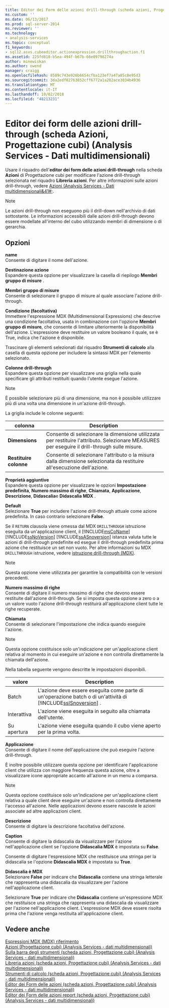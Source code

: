 ```yaml
---
title: Editor dei Form delle azioni drill-through (scheda azioni, Progettazione cubi) (Analysis Services - dati multidimensionali) | Microsoft Docs
ms.custom: ''
ms.date: 06/13/2017
ms.prod: sql-server-2014
ms.reviewer: ''
ms.technology:
- analysis-services
ms.topic: conceptual
f1_keywords:
- sql12.asvs.cubeeditor.actionexpression.drillthroughaction.f1
ms.assetid: 225fd818-b5ea-494f-b67b-66e09798274a
author: minewiskan
ms.author: owend
manager: craigg
ms.openlocfilehash: 8589c743e926b6654cfba123ef7a47a85c0e95d3
ms.sourcegitcommit: 3da2edf82763852cff6772a1a282ace3034b4936
ms.translationtype: MT
ms.contentlocale: it-IT
ms.lasthandoff: 10/02/2018
ms.locfileid: "48213231"
---
```

# <a name="drillthrough-action-form-editor-actions-tab-cube-designer-analysis-services---multidimensional-data"></a>Editor dei form delle azioni drill-through (scheda Azioni, Progettazione cubi) (Analysis Services - Dati multidimensionali)
  Usare il riquadro dell'**editor dei form delle azioni drill-through** nella scheda **Azioni** di Progettazione cubi per modificare l'azione drill-through selezionata nel riquadro **Libreria azioni**. Per altre informazioni sulle azioni drill-through, vedere [Azioni &#40;Analysis Services - Dati multidimensionali&41#;](multidimensional-models/actions-analysis-services-multidimensional-data.md).  
  
> [!NOTE]  
>  Le azioni drill-through non eseguono più il drill-down nell'archivio di dati sottostante. Le informazioni accessibili dalle azioni drill-through devono essere modellate all'interno del cubo utilizzando membri di dimensione o di gerarchia.  
  
## <a name="options"></a>Opzioni  
 **name**  
 Consente di digitare il nome dell'azione.  
  
 **Destinazione azione**  
 Espandere questa opzione per visualizzare la casella di riepilogo **Membri gruppo di misure** .  
  
 **Membri gruppo di misure**  
 Consente di selezionare il gruppo di misure al quale associare l'azione drill-through.  
  
 **Condizione (facoltativa)**  
 Immettere l'espressione MDX (Multidimensional Expressions) che descrive una condizione facoltativa, usata in combinazione con l'opzione **Membri gruppo di misure**, che consente di limitare ulteriormente la disponibilità dell'azione. L'espressione deve restituire un valore booleano il quale, se è True, indica che l'azione è disponibile.  
  
 Trascinare gli elementi selezionati dal riquadro **Strumenti di calcolo** alla casella di questa opzione per includere la sintassi MDX per l'elemento selezionato.  
  
 **Colonne drill-through**  
 Espandere questa opzione per visualizzare una griglia nella quale specificare gli attributi restituiti quando l'utente esegue l'azione.  
  
> [!NOTE]  
>  È possibile selezionare più di una dimensione, ma non è possibile utilizzare più di una volta una dimensione in un'azione drill-through.  
  
 La griglia include le colonne seguenti:  
  
|colonna|Description|  
|------------|-----------------|  
|**Dimensions**|Consente di selezionare la dimensione utilizzata per restituire l'attributo. Selezionare MEASURES per eseguire il drill-through sulle misure.|  
|**Restituire colonne**|Consente di selezionare l'attributo o la misura dalla dimensione selezionata da restituire all'esecuzione dell'azione.|  
  
 **Proprietà aggiuntive**  
 Espandere questa opzione per visualizzare le opzioni **Impostazione predefinita**, **Numero massimo di righe**, **Chiamata**, **Applicazione**, **Descrizione**, **Didascalia**e **Didascalia MDX** .  
  
 **Default**  
 Selezionare **True** per includere l'azione drill-through attuale come azione predefinita. In caso contrario selezionare **False**.  
  
 Se il `RETURN` clausola viene omessa dal MDX `DRILLTHROUGH` istruzione eseguita da un'applicazione client, il [!INCLUDE[msCoName](../includes/msconame-md.md)] [!INCLUDE[ssNoVersion](../includes/ssnoversion-md.md)] [!INCLUDE[ssASnoversion](../includes/ssasnoversion-md.md)] istanza valuta tutte le azioni di drill-through predefinite ed esegue il drill-through predefinita prima azione che restituisce un set non vuoto. Per altre informazioni su MDX `DRILLTHROUGH` istruzione, vedere [istruzione drill-through &#40;MDX&#41;](/sql/mdx/mdx-data-manipulation-drillthrough).  
  
> [!NOTE]  
>  Questa opzione viene utilizzata per garantire la compatibilità con le versioni precedenti.  
  
 **Numero massimo di righe**  
 Consente di digitare il numero massimo di righe che devono essere restituite dall'azione drill-through. Se si imposta questa opzione a zero o a un valore vuoto l'azione drill-through restituirà all'applicazione client tutte le righe recuperate.  
  
 **Chiamata**  
 Consente di selezionare l'impostazione che indica quando eseguire l'azione.  
  
> [!NOTE]  
>  Questa opzione costituisce solo un'indicazione per un'applicazione client relativa al momento in cui eseguire un'azione e non controlla direttamente la chiamata dell'azione.  
  
 Nella tabella seguente vengono descritte le impostazioni disponibili.  
  
|valore|Description|  
|-----------|-----------------|  
|Batch|L'azione deve essere eseguita come parte di un'operazione batch o di un'attività di [!INCLUDE[ssISnoversion](../includes/ssisnoversion-md.md)] .|  
|Interattiva|L'azione viene eseguita in seguito alla chiamata dell'utente.|  
|Su apertura|L'azione viene eseguita quando il cubo viene aperto per la prima volta.|  
  
 **Applicazione**  
 Consente di digitare il nome dell'applicazione che può eseguire l'azione drill-through.  
  
 È inoltre possibile utilizzare questa opzione per identificare l'applicazione client che utilizza con maggiore frequenza questa azione, oltre a visualizzare icone appropriate accanto all'azione in un menu a comparsa.  
  
> [!NOTE]  
>  Questa opzione costituisce solo un'indicazione per un'applicazione client relativa a quale client deve eseguire un'azione e non controlla direttamente l'accesso all'azione. Nelle applicazioni devono essere nascoste le azioni associate ad altre applicazioni client.  
  
 **Descrizione**  
 Consente di digitare la descrizione facoltativa dell'azione.  
  
 **Caption**  
 Consente di digitare la didascalia da visualizzare per l'azione nell'applicazione client se l'opzione **Didascalia MDX** è impostata su **False**.  
  
 Consente di digitare l'espressione MDX che restituisce una stringa per la didascalia se l'opzione **Didascalia MDX** è impostata su **True**.  
  
 **Didascalia è MDX**  
 Selezionare **False** per indicare che **Didascalia** contiene una stringa letterale che rappresenta una didascalia da visualizzare per l'azione nell'applicazione client.  
  
 Selezionare **True** per indicare che **Didascalia** contiene un'espressione MDX che restituisce una stringa che rappresenta una didascalia da visualizzare per l'azione nell'applicazione client. L'espressione MDX deve essere risolta prima che l'azione venga restituita all'applicazione client.  
  
## <a name="see-also"></a>Vedere anche  
 [Espressioni MDX &#40;MDX&#41; riferimento](/sql/mdx/multidimensional-expressions-mdx-reference)   
 [Azioni &#40;Progettazione cubi&#41; &#40;Analysis Services - dati multidimensionali&#41;](actions-cube-designer-analysis-services-multidimensional-data.md)   
 [Sulla barra degli strumenti &#40;scheda azioni, Progettazione cubi&#41; &#40;Analysis Services - dati multidimensionali&#41;](toolbar-actions-tab-cube-designer-analysis-services-multidimensional-data.md)   
 [Libreria azioni &#40;scheda azioni, Progettazione cubi&#41; &#40;Analysis Services - dati multidimensionali&#41;](action-organizer-cube-designer-analysis-services-multidimensional-data.md)   
 [Strumenti di calcolo &#40;scheda azioni, Progettazione cubi&#41; &#40;Analysis Services - dati multidimensionali&#41;](calculation-tools-actions-cube-designer-analysis-services-multidimensional-data.md)   
 [Editor dei Form delle azioni &#40;scheda azioni, Progettazione cubi&#41; &#40;Analysis Services - dati multidimensionali&#41;](action-form-editor-cube-designer-analysis-services-multidimensional-data.md)   
 [Editor dei Form delle azioni report &#40;scheda azioni, Progettazione cubi&#41; &#40;Analysis Services - dati multidimensionali&#41;](report-action-form-editor-cube-designer-analysis-services-multidimensional-data.md)  
  
  
